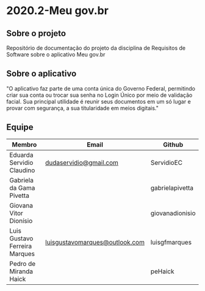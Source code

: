 # 2020.2-Meu gov.br

## Sobre o projeto
Repositório de documentação do projeto da disciplina de Requisitos de Software sobre o aplicativo Meu gov.br

## Sobre o aplicativo
"O aplicativo faz parte de uma conta única do Governo Federal, permitindo criar sua conta ou trocar sua senha no Login Único por meio de validação facial. Sua principal utilidade é reunir seus documentos em um só lugar e provar com segurança, a sua titularidade em meios digitais."

## Equipe

 | Membro | Email | Github |
 | --- | --- | ---|
 |Eduarda Servidio Claudino| dudaservidio@gmail.com |ServidioEC|
 |Gabriela da Gama Pivetta| | gabrielapivetta|
 |Giovana Vitor Dionísio| |giovanadionisio |
 |Luis Gustavo Ferreira Marques| luisgustavomarques@outlook.com|luisgfmarques|
 |Pedro de Miranda Haick| |peHaick|
